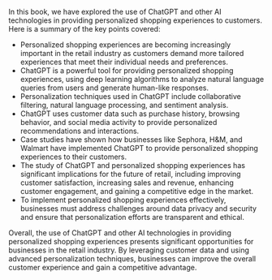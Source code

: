 

In this book, we have explored the use of ChatGPT and other AI technologies in providing personalized shopping experiences to customers. Here is a summary of the key points covered:

* Personalized shopping experiences are becoming increasingly important in the retail industry as customers demand more tailored experiences that meet their individual needs and preferences.
* ChatGPT is a powerful tool for providing personalized shopping experiences, using deep learning algorithms to analyze natural language queries from users and generate human-like responses.
* Personalization techniques used in ChatGPT include collaborative filtering, natural language processing, and sentiment analysis.
* ChatGPT uses customer data such as purchase history, browsing behavior, and social media activity to provide personalized recommendations and interactions.
* Case studies have shown how businesses like Sephora, H\&M, and Walmart have implemented ChatGPT to provide personalized shopping experiences to their customers.
* The study of ChatGPT and personalized shopping experiences has significant implications for the future of retail, including improving customer satisfaction, increasing sales and revenue, enhancing customer engagement, and gaining a competitive edge in the market.
* To implement personalized shopping experiences effectively, businesses must address challenges around data privacy and security and ensure that personalization efforts are transparent and ethical.

Overall, the use of ChatGPT and other AI technologies in providing personalized shopping experiences presents significant opportunities for businesses in the retail industry. By leveraging customer data and using advanced personalization techniques, businesses can improve the overall customer experience and gain a competitive advantage.

